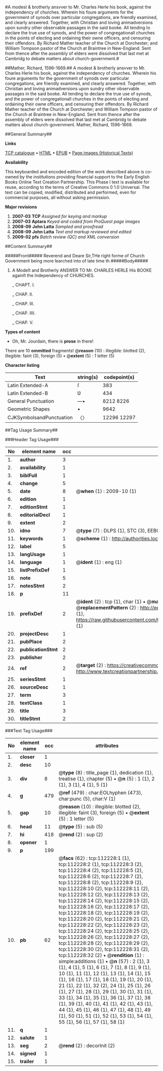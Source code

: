 #A modest & brotherly ansvver to Mr. Charles Herle his book, against the independency of churches. Wherein his foure arguments for the government of synods over particular congregations, are friendly examined, and clearly answered. Together, with Christian and loving animadversions upon sundry other observable passages in the said booke. All tending to declare the true use of synods, and the power of congregationall churches in the points of electing and ordaining their owne officers, and censuring their offendors. By Richard Mather teacher of the Church at Dorchester; and William Tompson pastor of the Church at Braintree in New-England. Sent from thence after the assembly of elders were dissolved that last met at Cambridg to debate matters about church-government.#

##Mather, Richard, 1596-1669.##
A modest & brotherly ansvver to Mr. Charles Herle his book, against the independency of churches. Wherein his foure arguments for the government of synods over particular congregations, are friendly examined, and clearly answered. Together, with Christian and loving animadversions upon sundry other observable passages in the said booke. All tending to declare the true use of synods, and the power of congregationall churches in the points of electing and ordaining their owne officers, and censuring their offendors. By Richard Mather teacher of the Church at Dorchester; and William Tompson pastor of the Church at Braintree in New-England. Sent from thence after the assembly of elders were dissolved that last met at Cambridg to debate matters about church-government.
Mather, Richard, 1596-1669.

##General Summary##

**Links**

[TCP catalogue](http://www.ota.ox.ac.uk/tcp/)  • 
[HTML](http://tei.it.ox.ac.uk/tcp/Texts-HTML/free/A88/A88947.html)  • 
[EPUB](http://tei.it.ox.ac.uk/tcp/Texts-EPUB/free/A88/A88947.epub) • 
[Page images (Historical Texts)](https://data.historicaltexts.jisc.ac.uk/view?pubId=eebo-99860121e&pageId=eebo-99860121e-112228-1)

**Availability**

This keyboarded and encoded edition of the
	       work described above is co-owned by the institutions
	       providing financial support to the Early English Books
	       Online Text Creation Partnership. This Phase I text is
	       available for reuse, according to the terms of Creative
	       Commons 0 1.0 Universal. The text can be copied,
	       modified, distributed and performed, even for
	       commercial purposes, all without asking permission.

**Major revisions**

1. __2007-03__ __TCP__ *Assigned for keying and markup*
1. __2007-03__ __Aptara__ *Keyed and coded from ProQuest page images*
1. __2008-09__ __John Latta__ *Sampled and proofread*
1. __2008-09__ __John Latta__ *Text and markup reviewed and edited*
1. __2009-02__ __pfs__ *Batch review (QC) and XML conversion*

##Content Summary##

#####Front#####
Reverend and Deare Sir,THe right forme of Church Government being
more ſearched into of late time th
#####Body#####

1. A Modeſt and Brotherly
ANSWER
TO
Mr. CHARLES HERLE
His BOOKE againſt the Independency
of CHURCHES.

    _ CHAPT. I.

    _ CHAP. II.

    _ CHAP. III.

    _ CHAP. IIII.

    _ CHAP. V.

**Types of content**

  * Oh, Mr. Jourdain, there is **prose** in there!

There are 10 **ommitted** fragments! 
 @__reason__ (10) : illegible: blotted (2), illegible: faint (3), foreign (5)  •  @__extent__ (5) : 1 letter (5)

**Character listing**


|Text|string(s)|codepoint(s)|
|---|---|---|
|Latin Extended-A|ſ|383|
|Latin Extended-B|Ʋ|434|
|General Punctuation|—•|8212 8226|
|Geometric Shapes|▪|9642|
|CJKSymbolsandPunctuation|〈〉|12296 12297|

##Tag Usage Summary##

###Header Tag Usage###

|No|element name|occ|attributes|
|---|---|---|---|
|1.|__author__|3||
|2.|__availability__|1||
|3.|__biblFull__|1||
|4.|__change__|5||
|5.|__date__|8| @__when__ (1) : 2009-10 (1)|
|6.|__edition__|1||
|7.|__editionStmt__|1||
|8.|__editorialDecl__|1||
|9.|__extent__|2||
|10.|__idno__|7| @__type__ (7) : DLPS (1), STC (3), EEBO-CITATION (1), PROQUEST (1), VID (1)|
|11.|__keywords__|1| @__scheme__ (1) : http://authorities.loc.gov/ (1)|
|12.|__label__|5||
|13.|__langUsage__|1||
|14.|__language__|1| @__ident__ (1) : eng (1)|
|15.|__listPrefixDef__|1||
|16.|__note__|5||
|17.|__notesStmt__|2||
|18.|__p__|11||
|19.|__prefixDef__|2| @__ident__ (2) : tcp (1), char (1)  •  @__matchPattern__ (2) : ([0-9\-]+):([0-9IVX]+) (1), (.+) (1)  •  @__replacementPattern__ (2) : http://eebo.chadwyck.com/downloadtiff?vid=$1&page=$2 (1), https://raw.githubusercontent.com/textcreationpartnership/Texts/master/tcpchars.xml#$1 (1)|
|20.|__projectDesc__|1||
|21.|__pubPlace__|2||
|22.|__publicationStmt__|2||
|23.|__publisher__|2||
|24.|__ref__|2| @__target__ (2) : https://creativecommons.org/publicdomain/zero/1.0/ (1), http://www.textcreationpartnership.org/docs/. (1)|
|25.|__seriesStmt__|1||
|26.|__sourceDesc__|1||
|27.|__term__|3||
|28.|__textClass__|1||
|29.|__title__|3||
|30.|__titleStmt__|2||


###Text Tag Usage###

|No|element name|occ|attributes|
|---|---|---|---|
|1.|__closer__|1||
|2.|__desc__|10||
|3.|__div__|8| @__type__ (8) : title_page (1), dedication (1), treatise (1), chapter (5)  •  @__n__ (5) : 1 (1), 2 (1), 3 (1), 4 (1), 5 (1)|
|4.|__g__|479| @__ref__ (479) : char:EOLhyphen (473), char:punc (5), char:V (1)|
|5.|__gap__|10| @__reason__ (10) : illegible: blotted (2), illegible: faint (3), foreign (5)  •  @__extent__ (5) : 1 letter (5)|
|6.|__head__|11| @__type__ (5) : sub (5)|
|7.|__hi__|418| @__rend__ (2) : sup (2)|
|8.|__opener__|1||
|9.|__p__|199||
|10.|__pb__|62| @__facs__ (62) : tcp:112228:1 (1), tcp:112228:2 (1), tcp:112228:3 (2), tcp:112228:4 (2), tcp:112228:5 (2), tcp:112228:6 (2), tcp:112228:7 (2), tcp:112228:8 (2), tcp:112228:9 (2), tcp:112228:10 (2), tcp:112228:11 (2), tcp:112228:12 (2), tcp:112228:13 (2), tcp:112228:14 (2), tcp:112228:15 (2), tcp:112228:16 (2), tcp:112228:17 (2), tcp:112228:18 (2), tcp:112228:19 (2), tcp:112228:20 (2), tcp:112228:21 (2), tcp:112228:22 (2), tcp:112228:23 (2), tcp:112228:24 (2), tcp:112228:25 (2), tcp:112228:26 (2), tcp:112228:27 (2), tcp:112228:28 (2), tcp:112228:29 (2), tcp:112228:30 (2), tcp:112228:31 (2), tcp:112228:32 (2)  •  @__rendition__ (1) : simple:additions (1)  •  @__n__ (57) : 2 (1), 3 (1), 4 (1), 5 (1), 6 (1), 7 (1), 8 (1), 9 (1), 10 (1), 11 (1), 12 (1), 13 (1), 14 (1), 15 (1), 16 (1), 17 (1), 18 (1), 19 (1), 20 (1), 21 (1), 22 (1), 32 (2), 24 (1), 25 (1), 26 (1), 27 (1), 28 (1), 29 (1), 30 (1), 31 (1), 33 (1), 34 (1), 35 (1), 36 (1), 37 (1), 38 (1), 39 (1), 40 (1), 41 (1), 42 (1), 43 (1), 44 (1), 45 (1), 46 (1), 47 (1), 48 (1), 49 (1), 50 (1), 51 (1), 52 (1), 53 (1), 54 (1), 55 (1), 56 (1), 57 (1), 58 (1)|
|11.|__q__|1||
|12.|__salute__|1||
|13.|__seg__|2| @__rend__ (2) : decorInit (2)|
|14.|__signed__|1||
|15.|__trailer__|1||
